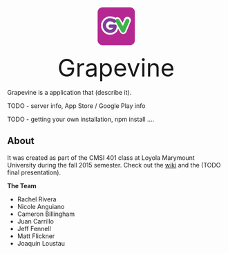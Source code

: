 <div style="text-align:center"><p><img src="https://github.com/lmucs/grapevine/blob/master/images/grapevine.PNG?raw=true" width=90 height=90></p><p><span style="font-size:400%">Grapevine</p></div>


Grapevine is a application that (describe it).

TODO - server info, App Store / Google Play info

TODO - getting your own installation, npm install ....

## About

It was created as part of the CMSI 401 class at Loyola Marymount University during the fall 2015 semester. Check out the [wiki](https://github.com/lmucs/grapevine/wiki) and the (TODO final presentation).

**The Team**

* Rachel Rivera
* Nicole Anguiano
* Cameron Billingham
* Juan Carrillo
* Jeff Fennell
* Matt Flickner
* Joaquín Loustau
